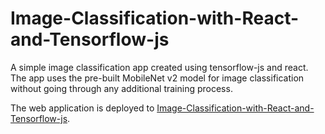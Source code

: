 # Image-Classification-with-React-and-Tensorflow-js
A simple image classification app created using tensorflow-js and react. The app uses the pre-built MobileNet v2 model for image classification without going through any additional training process.

The web application is deployed to [Image-Classification-with-React-and-Tensorflow-js](https://sauravmishra1710.github.io/Image-Classification-with-React-and-Tensorflow-js/).

